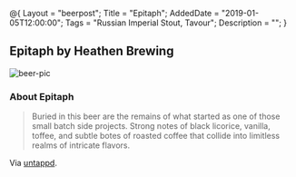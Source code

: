 @{ 
 Layout = "beerpost"; 
 Title = "Epitaph"; 
 AddedDate = "2019-01-05T12:00:00"; 
 Tags = "Russian Imperial Stout, Tavour"; 
 Description = ""; 
 } 
 

## Epitaph by Heathen Brewing

![beer-pic]

### About Epitaph

> Buried in this beer are the remains of what started as one of those small batch side projects. Strong notes of black licorice, vanilla, toffee, and subtle botes of roasted coffee that collide into limitless realms of intricate flavors.

Via [untappd][untappd-url].

[untappd-url]: <https://untappd.com/b/heathen-brewing-epitaph/2368316>
[beer-pic]: https://jasonpowley.com/assets/img/2019-01-05-epitaph.jpeg "Epitaph by Heathen Brewing"
